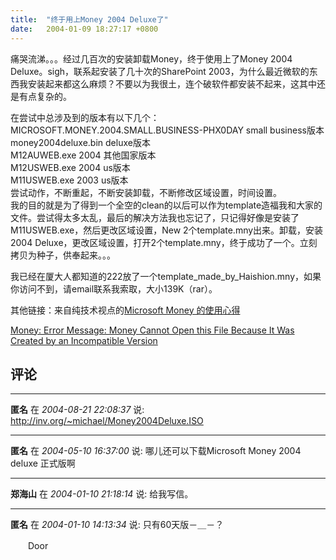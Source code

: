 ```yaml
---
title:  "终于用上Money 2004 Deluxe了"
date:   2004-01-09 18:27:17 +0800
---
```


痛哭流涕。。。经过几百次的安装卸载Money，终于使用上了Money 2004 Deluxe。sigh，联系起安装了几十次的SharePoint 2003，为什么最近微软的东西我安装起来都这么麻烦？不要以为我很土，连个破软件都安装不起来，这其中还是有点复杂的。  

在尝试中总涉及到的版本有以下几个：  
MICROSOFT.MONEY.2004.SMALL.BUSINESS-PHX0DAY small business版本  
money2004deluxe.bin deluxe版本  
M12AUWEB.exe 2004 其他国家版本  
M12USWEB.exe 2004 us版本  
M11USWEB.exe 2003 us版本  
尝试动作，不断重起，不断安装卸载，不断修改区域设置，时间设置。  
我的目的就是为了得到一个全空的clean的以后可以作为template造福我和大家的文件。尝试得太多太乱，最后的解决方法我也忘记了，只记得好像是安装了M11USWEB.exe，然后更改区域设置，New 2个template.mny出来。卸载，安装2004 Deluxe，更改区域设置，打开2个template.mny，终于成功了一个。立刻拷贝为种子，供奉起来。。。  

我已经在厦大人都知道的222放了一个template_made_by_Haishion.mny，如果你访问不到，请email联系我索取，大小139K（rar）。  

其他链接：来自纯技术视点的[Microsoft Money 的使用心得](http://blog.joycode.com/moslem/posts/10529.aspx)  

[Money: Error Message: Money Cannot Open this File Because It Was Created by an Incompatible Version](http://support.microsoft.com/default.aspx?scid=kb;en-us;304254&Product=mny)  


## 评论

*****
**匿名** 在 *2004-08-21 22:08:37* 说: http://inv.org/~michael/Money2004Deluxe.ISO


*****
**匿名** 在 *2004-05-10 16:37:00* 说: 哪儿还可以下载Microsoft Money 2004 deluxe 正式版啊

*****
**郑海山** 在 *2004-01-10 21:18:14* 说: 给我写信。

*****
**匿名** 在 *2004-01-10 14:13:34* 说: 只有60天版－＿－？　

　　Door

